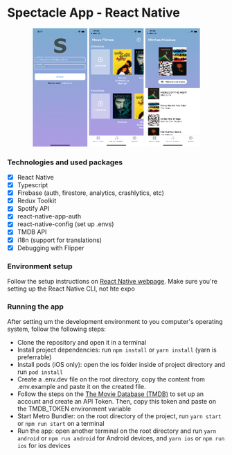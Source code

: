 # Spectacle App - React Native

<div align="center">
  <img src="./screenshots/screenshot_1.png" width="25%" height="25%" alt="print-app">
  <img src="./screenshots/screenshot_2.png" width="25%" height="25%" alt="print-app">
  <img src="./screenshots/screenshot_3.png" width="25%" height="25%" alt="print-app">
</div>

### Technologies and used packages

- [x] React Native
- [x] Typescript
- [x] Firebase (auth, firestore, analytics, crashlytics, etc)
- [x] Redux Toolkit
- [x] Spotify API
- [x] react-native-app-auth
- [x] react-native-config (set up .envs)
- [x] TMDB API
- [x] i18n (support for translations)
- [x] Debugging with Flipper
<!-- - [x] Redux Persist -->

### Environment setup

Follow the setup instructions on [React Native webpage](https://reactnative.dev/docs/environment-setup). Make sure you're setting up the React Native CLI, not hte expo

### Running the app

After setting um the development environment to you computer's operating system, follow the following steps:

- Clone the repository and open it in a terminal
- Install project dependencies: run `npm install` or `yarn install` (yarn is preferrable)
- Install pods (iOS only): open the ios folder inside of project directory and run `pod install`
- Create a .env.dev file on the root directory, copy the content from .env.example and paste it on the created file.
- Follow the steps on the [The Movie Database (TMDB)](https://developers.themoviedb.org/3/getting-started/introduction) to set up an account and create an API Token. Then, copy this token and paste on the TMDB_TOKEN environment variable
- Start Metro Bundler: on the root directory of the project, run `yarn start` or `npm run start` on a terminal
- Run the app: open another terminal on the root directory and run `yarn android` or `npm run android` for Android devices, and `yarn ios` or `npm run ios` for ios devices
